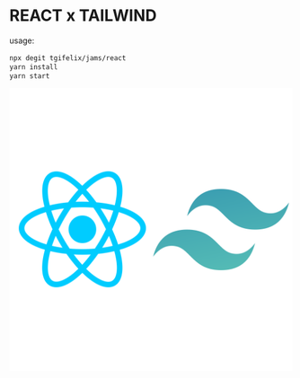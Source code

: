 # REACT x TAILWIND

usage:

```shell
npx degit tgifelix/jams/react
yarn install
yarn start
```

![react x tailwind](./src/logo.svg)
